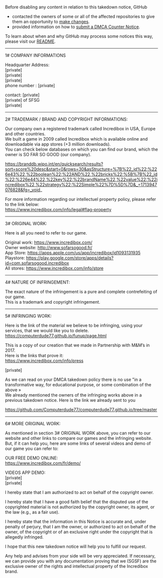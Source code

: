 Before disabling any content in relation to this takedown notice, GitHub
- contacted the owners of some or all of the affected repositories to give them an opportunity to [make changes](https://docs.github.com/en/github/site-policy/dmca-takedown-policy#a-how-does-this-actually-work).
- provided information on how to [submit a DMCA Counter Notice](https://docs.github.com/en/articles/guide-to-submitting-a-dmca-counter-notice).

To learn about when and why GitHub may process some notices this way, please visit our [README](https://github.com/github/dmca/blob/master/README.md#anatomy-of-a-takedown-notice).

---

1# COMPANY INFORMATIONS

Headquarter Address:  
[private]  
[private]  
[private]  
phone number : [private]  

contact:
[private]  
[private] of SFSG  
[private]  
_____________________________________________________

2# TRADEMARK / BRAND AND COPYRIGHT INFORMATIONS:

Our company own a registered trademark called Incredibox in USA, Europe and other countries.  
We built a game in 2009 called Incredibox which is available online and downloadable via app stores (+3 million downloads).  
You can check below databases on which you can find our brand, which the owner is SO FAR SO GOOD (our company).  

https://branddb.wipo.int/en/quicksearch/results?sort=score%20desc&start=0&rows=30&asStructure=%7B%22_id%22:%226e43%22,%22boolean%22:%22AND%22,%22bricks%22:%5B%7B%22_id%22:%226e44%22,%22key%22:%22brandName%22,%22value%22:%22incredibox%22,%22strategy%22:%22Simple%22%7D%5D%7D&_=1713947076828&fg=_void_

For more information regarding our intellectuel property policy, please refer to the link below:  
https://www.incredibox.com/info/legal#flag-property

__________________

3# ORIGINAL WORK:

Here is all you need to refer to our game.

Original work: https://www.incredibox.com/  
Owner website: http://www.sofarsogood.fr/  
App Store: https://apps.apple.com/us/app/incredibox/id1093131935  
Playstore: https://play.google.com/store/apps/details?id=com.sofarsogood.incredibox  
All stores: https://www.incredibox.com/info/store

___________________________

4# NATURE OF INFRINGEMENT:

The exact nature of the infringement is a pure and complete contrefeiting of our game.  
This is a trademark and copyright infringement.

____________________

5# INFRINGING WORK:

Here is the link of the material we believe to be infringing, using your services, that we would like you to delete.  
https://computerdude77.github.io/funup/page.html

This is a copy of our creation that we made in Partnership with M&M’s in 2017.  
Here is the links that prove it:  
https://www.incredibox.com/info/press

[private]

As we can read on your DMCA takedown policy there is no use "in a transformative way, for educational purpose, or some combination of the above »  
We already mentioned the owners of the infringing works above in a previous takedown notice. Here is the link we already sent to you

https://github.com/Computerdude77/computerdude77.github.io/tree/master

________________________

6# MORE ORIGINAL WORK:

As mentioned in section 3# ORIGINAL WORK above, you can refer to our website and other links to compare our games and the infringing website.  
But, if it can help you, here are some links of several videos and demo of our game you can refer to:  

OUR FREE DEMO ONLINE:  
https://www.incredibox.com/fr/demo/

VIDEOS APP DEMO:   
[private]  
[private]  

I hereby state that I am authorized to act on behalf of the copyright owner.

I hereby state that I have a good faith belief that the disputed use of the copyrighted material is not authorized by the copyright owner, its agent, or the law (e.g., as a fair use).

I hereby state that the information in this Notice is accurate and, under penalty of perjury, that I am the owner, or authorized to act on behalf of the owner, of the copyright or of an exclusive right under the copyright that is allegedly infringed.

I hope that this new takedown notice will help you to fulfill our request.

Any help and advises from your side will be very appreciated. If necessary, we can provide you with any documentation proving that we (SGSF) are the exclusive owner of the rights and intellectual property of the Incredibox brand.
